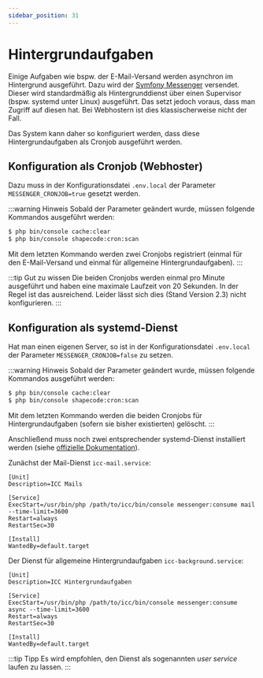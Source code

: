 ```yaml
---
sidebar_position: 31
---
```


# Hintergrundaufgaben

Einige Aufgaben wie bspw. der E-Mail-Versand werden asynchron im Hintergrund ausgeführt. Dazu wird der [Symfony Messenger](https://symfony.com/components/messenger)
versendet. Dieser wird standardmäßig als Hintergrunddienst über einen Supervisor (bspw. systemd unter Linux) ausgeführt.
Das setzt jedoch voraus, dass man Zugriff auf diesen hat. Bei Webhostern ist dies klassischerweise nicht der Fall.

Das System kann daher so konfiguriert werden, dass diese Hintergrundaufgaben als Cronjob ausgeführt werden.

## Konfiguration als Cronjob (Webhoster)

Dazu muss in der Konfigurationsdatei `.env.local` der Parameter `MESSENGER_CRONJOB=true` gesetzt werden. 

:::warning Hinweis
Sobald der Parameter geändert wurde, müssen folgende Kommandos ausgeführt werden:

```bash
$ php bin/console cache:clear
$ php bin/console shapecode:cron:scan
```

Mit dem letzten Kommando werden zwei Cronjobs registriert (einmal für den E-Mail-Versand und einmal für allgemeine Hintergrundaufgaben).
:::

:::tip Gut zu wissen
Die beiden Cronjobs werden einmal pro Minute ausgeführt und haben eine maximale Laufzeit von 20 Sekunden. In der Regel ist das
ausreichend. Leider lässt sich dies (Stand Version 2.3) nicht konfigurieren.
:::

## Konfiguration als systemd-Dienst

Hat man einen eigenen Server, so ist in der Konfigurationsdatei `.env.local` der Parameter `MESSENGER_CRONJOB=false` zu setzen.

:::warning Hinweis
Sobald der Parameter geändert wurde, müssen folgende Kommandos ausgeführt werden:

```bash
$ php bin/console cache:clear
$ php bin/console shapecode:cron:scan
```

Mit dem letzten Kommando werden die beiden Cronjobs für Hintergrundaufgaben (sofern sie bisher existierten) gelöscht.
:::

Anschließend muss noch zwei entsprechender systemd-Dienst installiert werden (siehe [offizielle Dokumentation](https://symfony.com/doc/current/messenger.html#systemd-configuration)).

Zunächst der Mail-Dienst `icc-mail.service`:

```
[Unit]
Description=ICC Mails

[Service]
ExecStart=/usr/bin/php /path/to/icc/bin/console messenger:consume mail --time-limit=3600
Restart=always
RestartSec=30

[Install]
WantedBy=default.target
```

Der Dienst für allgemeine Hintergrundaufgaben `icc-background.service`:

```
[Unit]
Description=ICC Hintergrundaufgaben

[Service]
ExecStart=/usr/bin/php /path/to/icc/bin/console messenger:consume async --time-limit=3600
Restart=always
RestartSec=30

[Install]
WantedBy=default.target
```

:::tip Tipp
Es wird empfohlen, den Dienst als sogenannten *user service* laufen zu lassen.
:::